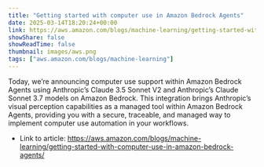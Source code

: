 ```yaml
---
title: "Getting started with computer use in Amazon Bedrock Agents"
date: 2025-03-14T18:20:24+00:00
link: https://aws.amazon.com/blogs/machine-learning/getting-started-with-computer-use-in-amazon-bedrock-agents/
showShare: false
showReadTime: false
thumbnail: images/aws.png
tags: ["aws.amazon.com/blogs/machine-learning"]
---
```

Today, we’re announcing computer use support within Amazon Bedrock Agents using Anthropic’s Claude 3.5 Sonnet V2 and Anthropic’s Claude Sonnet 3.7 models on Amazon Bedrock. This integration brings Anthropic’s visual perception capabilities as a managed tool within Amazon Bedrock Agents, providing you with a secure, traceable, and managed way to implement computer use automation in your workflows.

- Link to article: https://aws.amazon.com/blogs/machine-learning/getting-started-with-computer-use-in-amazon-bedrock-agents/